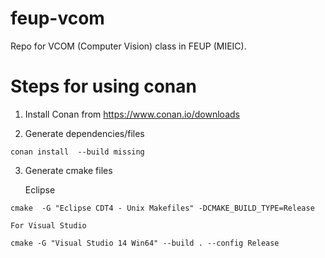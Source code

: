 # feup-vcom
Repo for VCOM (Computer Vision) class in FEUP (MIEIC).

# Steps for using conan

1. Install Conan from https://www.conan.io/downloads

2. Generate dependencies/files 

```
conan install  --build missing
```

3. Generate cmake files

    Eclipse
```
cmake  -G "Eclipse CDT4 - Unix Makefiles" -DCMAKE_BUILD_TYPE=Release
```

    For Visual Studio
```
cmake -G "Visual Studio 14 Win64" --build . --config Release
```
